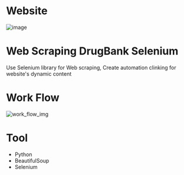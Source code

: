 # Website 
![image](https://github.com/Pisit-Janthawee/Web-Scraping-DrugBank-Selenium/assets/133638243/c0133ad4-102f-4973-abb7-5ff980b53d28)

# Web Scraping DrugBank Selenium
Use Selenium library for Web scraping, Create automation clinking for website's dynamic content

# Work Flow
![work_flow_img](https://github.com/Pisit-Janthawee/Web-Scraping-DrugBank-Selenium/assets/133638243/e3c8dcb8-e9ba-49ee-a58d-c0ee43e311f7)

# Tool
- Python
- BeautifulSoup
- Selenium 

